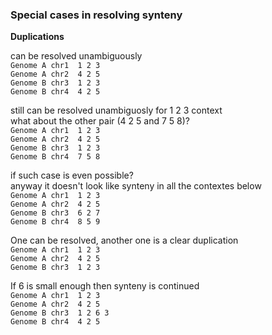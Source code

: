 ### Special cases in resolving synteny


**Duplications**

can be resolved unambiguously <br />
`Genome A chr1  1 2 3`<br />
`Genome A chr2  4 2 5`<br />
`Genome B chr3  1 2 3`<br />
`Genome B chr4  4 2 5`<br />

still can be resolved unambiguosly for 1 2 3 context<br />
what about the other pair (4 2 5 and 7 5 8)? <br />
`Genome A chr1  1 2 3`<br />
`Genome A chr2  4 2 5`<br />
`Genome B chr3  1 2 3`<br />
`Genome B chr4  7 5 8`<br />

if such case is even possible?<br />
anyway it doesn't look like synteny in all the contextes below<br />
`Genome A chr1  1 2 3`<br />
`Genome A chr2  4 2 5`<br />
`Genome B chr3  6 2 7`<br />
`Genome B chr4  8 5 9`<br />

One can be resolved, another one is a clear duplication<br />
`Genome A chr1  1 2 3`<br />
`Genome A chr2  4 2 5`<br />
`Genome B chr3  1 2 3`<br />

If 6 is small enough then synteny is continued<br />
`Genome A chr1  1 2 3`<br />
`Genome A chr2  4 2 5`<br />
`Genome B chr3  1 2 6 3`<br />
`Genome B chr4  4 2 5`<br />



